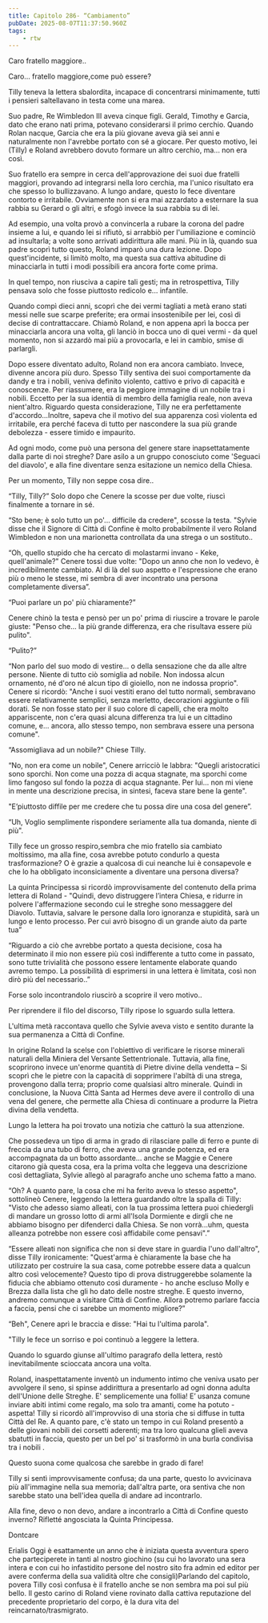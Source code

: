 ```yaml
---
title: Capitolo 286- “Cambiamento”
pubDate: 2025-08-07T11:37:50.960Z
tags:
    - rtw
---
```















Caro fratello maggiore..


Caro… fratello maggiore,come può essere?


Tilly teneva la lettera sbalordita, incapace di concentrarsi minimamente, tutti i pensieri saltellavano in testa come una marea.


Suo padre, Re Wimbledon III aveva cinque figli. Gerald, Timothy e Garcia, dato che erano nati prima, potevano considerarsi il primo cerchio. Quando Rolan nacque, Garcia che era la più giovane aveva già sei anni e naturalmente non l'avrebbe portato con sé a giocare.  Per questo motivo, lei (Tilly) e Roland avrebbero dovuto formare un altro cerchio, ma... non era così.


Suo fratello era sempre in cerca dell'approvazione dei suoi due fratelli maggiori, provando ad integrarsi nella loro cerchia, ma l'unico risultato era che spesso lo bullizzavano.  A lungo andare, questo lo fece diventare contorto e  irritabile. Ovviamente non si era mai azzardato a esternare la sua rabbia su Gerard o gli altri, e sfogò invece la sua rabbia su di lei.


Ad esempio, una volta provò a convincerla a rubare la corona del padre insieme a lui, e quando lei si rifiutò, si arrabbiò per l'umiliazione e cominciò ad insultarla; a volte sono arrivati addirittura alle mani. Più in là, quando sua padre scoprì tutto questo, Roland imparò una dura lezione. Dopo quest'incidente, si limitò molto, ma questa sua cattiva abitudine di minacciarla in tutti i modi possibili era ancora forte come prima.


In quel tempo, non riusciva a capire tali gesti; ma in retrospettiva, Tilly pensava solo che fosse piuttosto redicolo e... infantile.


Quando compì dieci anni, scoprì che dei vermi tagliati a metà erano stati messi nelle sue scarpe preferite; era ormai insostenibile per lei, così di decise di contrattaccare. Chiamò Roland, e non appena aprì la bocca per minacciarla ancora una volta, gli lanciò in bocca uno di quei vermi - da quel momento, non si azzardò mai più a provocarla, e lei in cambio, smise di parlargli.


Dopo essere diventato adulto, Roland non era ancora cambiato. Invece, divenne ancora più duro. Spesso Tilly sentiva dei suoi comportamente da dandy e tra i nobili, veniva definito violento, cattivo e privo di capacità e conoscenze. Per riassumere, era la peggiore immagine di un nobile tra i nobili. Eccetto per la sua identià di membro della famiglia reale, non aveva nient'altro. Riguardo questa considerazione, Tilly ne era perfettamente d'accordo...Inoltre, sapeva che il motivo del sua apparenza così violenta ed irritabile, era perché faceva di tutto per nascondere la sua più grande debolezza - essere timido e impaurito.


Ad ogni modo, come può una persona del genere stare inapsettatamente dalla parte di noi streghe? Dare asilo a un gruppo conosciuto come 'Seguaci del diavolo', e alla fine diventare senza esitazione un nemico della Chiesa.


Per un momento, Tilly non seppe cosa dire..


“Tilly, Tilly?” Solo dopo che Cenere la scosse per due volte, riuscì finalmente a tornare in sé.


“Sto bene; è solo tutto un po'... difficile da credere", scosse la testa. "Sylvie disse che il Signore di Città di Confine è molto probabilmente il vero Roland Wimbledon e non una marionetta controllata da una strega o un sostituto..


“Oh, quello stupido che ha cercato di molastarmi invano - Keke, quell'animale?" Cenere tossì due volte: "Dopo un anno che non lo vedevo, è incredibilmente cambiato. Al di là del suo aspetto e l'espressione che erano più o meno le stesse, mi sembra di aver incontrato una persona completamente diversa”.


“Puoi parlare un po' più chiaramente?”


Cenere chinò la testa e pensò per un po' prima di riuscire a trovare le parole giuste: "Penso che... la più grande differenza, era che risultava essere più pulito".


“Pulito?”


“Non parlo del suo modo di vestire... o della sensazione che da alle altre persone. Niente di tutto ciò somiglia ad nobile. Non indossa alcun ornamento, né d'oro né alcun tipo di gioiello, non ne indossa proprio". Cenere si ricordò: "Anche i suoi vestiti erano del tutto normali, sembravano essere relativamente semplici, senza merletto, decorazioni aggiunte o fili dorati. Se non fosse stato per il suo colore di capelli, che era molto appariscente, non c'era quasi alcuna differenza tra lui e un cittadino comune, e... ancora, allo stesso tempo, non sembrava essere una persona comune".


“Assomigliava ad un nobile?" Chiese Tilly.


“No, non era come un nobile", Cenere arricciò le labbra: "Quegli aristocratici sono sporchi. Non come una pozza di acqua stagnate, ma sporchi come limo fangoso sul fondo la pozza di acqua stagnante. Per lui... non mi viene in mente una descrizione precisa, in sintesi, faceva stare bene la gente".


"E’piuttosto diffile per me credere che tu possa dire una cosa del genere”.


“Uh, Voglio semplimente rispondere seriamente alla tua domanda, niente di più".


Tilly fece un grosso respiro,sembra che mio fratello sia cambiato moltissimo, ma alla fine, cosa avrebbe potuto condurlo a questa trasformazione? O è grazie a qualcosa di cui neanche lui è consapevole e che lo ha obbligato inconsiciamente a diventare una persona diversa?


La quinta Principessa si ricordò improvvisamente del contenuto della prima lettera di Roland - "Quindi, devo distruggere l’intera Chiesa, e ridurre in polvere l'affermazione secondo cui le streghe sono messaggere del Diavolo. Tuttavia, salvare le persone dalla loro ignoranza e stupidità, sarà un lungo e lento processo. Per cui avrò bisogno di un grande aiuto da parte tua”


“Riguardo a ciò che avrebbe portato a questa decisione, cosa ha determinato il mio non essere più così indifferente a tutto come in passato, sono tutte trivialità che possono essere lentamente elaborate quando avremo tempo. La possibilità di esprimersi in una lettera è limitata, così non dirò più del necessario..”


Forse solo incontrandolo riuscirò a scoprire il vero motivo..


Per riprendere il filo del discorso, Tilly ripose lo sguardo sulla lettera.


L'ultima metà raccontava quello che Sylvie aveva visto e sentito durante la sua permanenza a Città di Confine.


In origine Roland la scelse con l'obiettivo di verificare le risorse minerali naturali della Miniera del Versante Settentrionale. Tuttavia, alla fine, scoprirono invece un'enorme quantità di Pietre divine della vendetta – Si scoprì che le pietre con la capacità di sopprimere l'abiltà di una strega, provengono dalla terra; proprio come qualsiasi altro minerale. Quindi in conclusione, la Nuova Città Santa ad Hermes deve avere il controllo di una vena del genere, che permette alla Chiesa di continuare a produrre la Pietra divina della vendetta.


Lungo la lettera ha poi trovato una notizia che catturò la sua attenzione.


Che possedeva un tipo di arma in grado di rilasciare palle di ferro e punte di freccia da una tubo di ferro, che aveva una grande potenza, ed era accompagnata da un botto assordante... anche se Maggie e Cenere citarono già questa cosa, era la prima volta che leggeva una descrizione così dettagliata, Sylvie allegò al paragrafo anche uno schema fatto a mano.


“Oh? A quanto pare, la cosa che mi ha ferito aveva lo stesso aspetto", sottolineò Cenere, leggendo la lettera guardando oltre la spalla di Tilly: "Visto che adesso siamo alleati, con la tua prossima lettera puoi chiedergli di mandare un grosso lotto di armi all'Isola Dormiente e dirgli che ne abbiamo bisogno per difenderci dalla Chiesa. Se non vorrà...uhm, questa alleanza potrebbe non essere così affidabile come pensavi".”


“Essere alleati non significa che non si deve stare in guardia l'uno dall'altro", disse Tilly ironicamente: "Quest'arma è chiaramente la base che ha utilizzato per costruire la sua casa, come potrebbe essere data a qualcun altro così velocemente? Questo tipo di prova distruggerebbe solamente la fiducia che abbiamo ottenuto così duramente - ho anche escluso Molly e Brezza dalla lista che gli ho dato delle nostre streghe. E questo inverno, andremo comunque a visitare Città di Confine. Allora potremo parlare faccia a faccia, pensi che ci sarebbe un momento migliore?”


“Beh", Cenere aprì le braccia e disse: "Hai tu l'ultima parola".


"Tilly le fece un sorriso e poi continuò a leggere la lettera.


Quando lo sguardo giunse all'ultimo paragrafo della lettera, restò inevitabilmente scioccata ancora una volta.


Roland, inaspettatamente inventò un indumento intimo che veniva usato per avvolgere il seno, si spinse addirittura a presentarlo ad ogni donna adulta dell'Unione delle Streghe. E' semplicemente una follia!  E’ usanza comune inviare abiti intimi come regalo, ma solo tra amanti, come ha potuto - aspetta!  Tilly si ricordò all'improvviso di una storia che si diffuse in tutta Città del Re. A quanto pare, c'è stato un tempo in cui Roland presentò a delle giovani nobili dei corsetti aderenti; ma tra loro qualcuna glieli aveva sbatutti in faccia, questo per un bel po' si trasformò in una burla condivisa tra i nobili .


Questo suona come qualcosa che sarebbe in grado di fare!


Tilly si sentì improvvisamente confusa; da una parte, questo lo avvicinava più all'immagine nella sua memoria; dall'altra parte, ora sentiva che non sarebbe stato una bell'idea quella di andare ad incontrarlo.


Alla fine, devo o non devo, andare a incontrarlo a Città di Confine questo inverno? Rifletté angosciata la Quinta Principessa.






Dontcare


Erialis Oggi è esattamente un anno che è iniziata questa avventura spero che parteciperete in tanti al nostro giochino (su cui ho lavorato una sera intera e con cui ho infastidito persone del nostro sito fra admin ed editor per avere conferma della sua validità oltre che consigli)Parlando del capitolo, povera Tilly così confusa è il fratello anche se non sembra ma poi sul più bello. Il gesto carino di Roland viene rovinato dalla cattiva reputazione del precedente proprietario del corpo, è la dura vita del reincarnato/trasmigrato.                                 


                                



